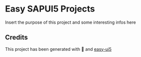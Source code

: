 # Easy SAPUI5 Projects

Insert the purpose of this project and some interesting infos here

## Credits

This project has been generated with 💙 and [easy-ui5](https://github.com/SAP)
